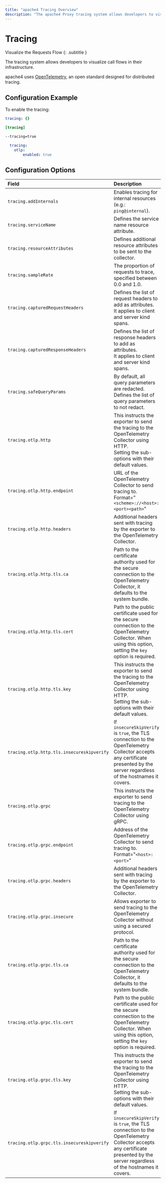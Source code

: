 ```yaml
---
title: "apache4 Tracing Overview"
description: "The apache4 Proxy tracing system allows developers to visualize call flows in their infrastructure. Read the full documentation."
---
```


# Tracing

Visualize the Requests Flow
{: .subtitle }

The tracing system allows developers to visualize call flows in their infrastructure.

apache4 uses [OpenTelemetry](https://opentelemetry.io/ "Link to website of OTel"), an open standard designed for distributed tracing.

## Configuration Example

To enable the tracing:

```yaml tab="File (YAML)"
tracing: {}
```

```toml tab="File (TOML)"
[tracing]
```

```bash tab="CLI"
--tracing=true
```

```yaml tab="Helm Chart Values"
  tracing:
    otlp:
        enabled: true
```

## Configuration Options

| Field                                      | Description                                                                                                                                                                 | Default                            | Required |
|:-------------------------------------------|:----------------------------------------------------------------------------------------------------------------------------------------------------------------------------|:-----------------------------------|:---------|
| `tracing.addInternals`                     | Enables tracing for internal resources (e.g.: `ping@internal`).                                                                                                             | false                              | No       |
| `tracing.serviceName`                      | Defines the service name resource attribute.                                                                                                                                | "apache4"                          | No       |
| `tracing.resourceAttributes`               | Defines additional resource attributes to be sent to the collector.                                                                                                         | []                                 | No       |
| `tracing.sampleRate`                       | The proportion of requests to trace, specified between 0.0 and 1.0.                                                                                                         | 1.0                                | No       |
| `tracing.capturedRequestHeaders`           | Defines the list of request headers to add as attributes.<br />It applies to client and server kind spans.                                                                  | []                                 | No       |
| `tracing.capturedResponseHeaders`          | Defines the list of response headers to add as attributes.<br />It applies to client and server kind spans.                                                                 | []                                 | False    |
| `tracing.safeQueryParams`                  | By default, all query parameters are redacted.<br />Defines the list of query parameters to not redact.                                                                     | []                                 | No       |
| `tracing.otlp.http`                        | This instructs the exporter to send the tracing to the OpenTelemetry Collector using HTTP.<br /> Setting the sub-options with their default values.                         | null/false                         | No       |
| `tracing.otlp.http.endpoint`               | URL of the OpenTelemetry Collector to send tracing to.<br /> Format="`<scheme>://<host>:<port><path>`"                                                                      | "http://localhost:4318/v1/tracing" | Yes      |
| `tracing.otlp.http.headers`                | Additional headers sent with tracing by the exporter to the OpenTelemetry Collector.                                                                                        |                                    | No       |
| `tracing.otlp.http.tls.ca`                 | Path to the certificate authority used for the secure connection to the OpenTelemetry Collector, it defaults to the system bundle.                                          | ""                                 | No       |
| `tracing.otlp.http.tls.cert`               | Path to the public certificate used for the secure connection to the OpenTelemetry Collector. When using this option, setting the `key` option is required.                 | ""                                 | No       |
| `tracing.otlp.http.tls.key`                | This instructs the exporter to send the tracing to the OpenTelemetry Collector using HTTP.<br /> Setting the sub-options with their default values.                         | ""null/false ""                    | No       |
| `tracing.otlp.http.tls.insecureskipverify` | If `insecureSkipVerify` is `true`, the TLS connection to the OpenTelemetry Collector accepts any certificate presented by the server regardless of the hostnames it covers. | false                              | Yes      |
| `tracing.otlp.grpc`                        | This instructs the exporter to send tracing to the OpenTelemetry Collector using gRPC.                                                                                      | false                              | No       |
| `tracing.otlp.grpc.endpoint`               | Address of the OpenTelemetry Collector to send tracing to.<br /> Format="`<host>:<port>`"                                                                                   | "localhost:4317"                   | Yes      |
| `tracing.otlp.grpc.headers`                | Additional headers sent with tracing by the exporter to the OpenTelemetry Collector.                                                                                        | []                                 | No       |
| `tracing.otlp.grpc.insecure`               | Allows exporter to send tracing to the OpenTelemetry Collector without using a secured protocol.                                                                            | false                              | Yes      |
| `tracing.otlp.grpc.tls.ca`                 | Path to the certificate authority used for the secure connection to the OpenTelemetry Collector, it defaults to the system bundle.                                          | ""                                 | No       |
| `tracing.otlp.grpc.tls.cert`               | Path to the public certificate used for the secure connection to the OpenTelemetry Collector. When using this option, setting the `key` option is required.                 | ""                                 | No       |
| `tracing.otlp.grpc.tls.key`                | This instructs the exporter to send the tracing to the OpenTelemetry Collector using HTTP.<br /> Setting the sub-options with their default values.                         | ""null/false ""                    | No       |
| `tracing.otlp.grpc.tls.insecureskipverify` | If `insecureSkipVerify` is `true`, the TLS connection to the OpenTelemetry Collector accepts any certificate presented by the server regardless of the hostnames it covers. | false                              | Yes      |
